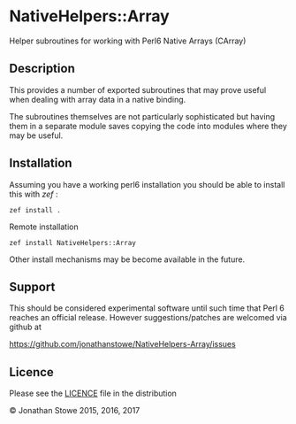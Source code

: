 # NativeHelpers::Array

Helper subroutines for working with Perl6 Native Arrays (CArray)

## Description

This provides a number of exported subroutines that may prove
useful when dealing with array data in a native binding.

The subroutines themselves are not particularly sophisticated
but having them in a separate module saves copying the code
into modules where they may be useful.

## Installation

Assuming you have a working perl6 installation you should be able to
install this with *zef* :

    zef install .

Remote installation

    zef install NativeHelpers::Array

Other install mechanisms may be become available in the future.

## Support

This should be considered experimental software until such time that
Perl 6 reaches an official release.  However suggestions/patches are
welcomed via github at

https://github.com/jonathanstowe/NativeHelpers-Array/issues

## Licence

Please see the [LICENCE](LICENCE) file in the distribution

© Jonathan Stowe 2015, 2016, 2017
